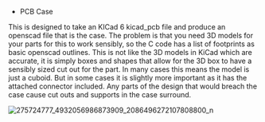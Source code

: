 * PCB Case


This is designed to take an KICad 6 kicad_pcb file and produce an openscad file that is the case.
The problem is that you need 3D models for your parts for this to work sensibly, so the C code has a list of footprints as basic openscad outlines. This is not like the 3D models in KiCad which are accurate, it is simply boxes and shapes that allow for the 3D box to have a sensibly sized cut out for the part.
In many cases this means the model is just a cuboid. But in some cases it is slightly more important as it has the attached connector included.
Any parts of the design that would breach the case cause cut outs and supports in the case surround.

![275724777_4932056986873909_2086496272107808800_n](https://user-images.githubusercontent.com/996983/158376722-9541f6dd-25f3-4107-ac4b-4513a761b210.jpg)
